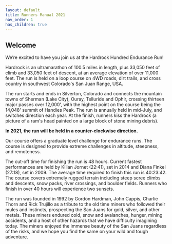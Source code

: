 ```yaml
---
layout: default
title: Runners Manual 2021
nav_order: 1
has_children: true
---
```


## Welcome

We’re excited to have you join us at the Hardrock Hundred Endurance Run!
 
Hardrock is an ultramarathon of 100.5 miles in length, plus 33,050 feet of climb and 33,050 feet of descent, at an average elevation of over 11,000 feet. The run is held on a loop course on 4WD roads, dirt trails, and cross country in southwest Colorado's San Juan Range, USA.
 
The run starts and ends in Silverton, Colorado and connects the mountain towns of Sherman (Lake City), Ouray, Telluride and Ophir, crossing thirteen major passes over 12,000', with the highest point on the course being the 14,048' summit of Handies Peak. The run is annually held in mid-July, and switches direction each year. At the finish, runners kiss the Hardrock (a picture of a ram's head painted on a large block of stone mining debris).
 
**In 2021, the run will be held in a counter-clockwise direction.**
 
Our course offers a graduate level challenge for endurance runs. The course is designed to provide extreme challenges in altitude, steepness, and remoteness. 
 
The cut-off time for finishing the run is 48 hours. Current fastest performances are held by Kilian Jornet (22:41), set in 2014 and Diana Finkel (27:18), set in 2009. The average time required to finish this run is 40:23:42. The course covers extremely rugged terrain including steep scree climbs and descents, snow packs, river crossings, and boulder fields. Runners who finish in over 40 hours will experience two sunsets.
 
The run was founded in 1992 by Gordon Hardman, John Cappis, Charlie Thorn and Rick Trujillo as a tribute to the old time miners who followed their mules and instincts, prospecting the San Juans for gold, silver, and other metals. These miners endured cold, snow and avalanches, hunger, mining accidents, and a host of other hazards that we have difficulty imagining today. The miners enjoyed the immense beauty of the San Juans regardless of the risks, and we hope you find the same on your wild and tough adventure.
